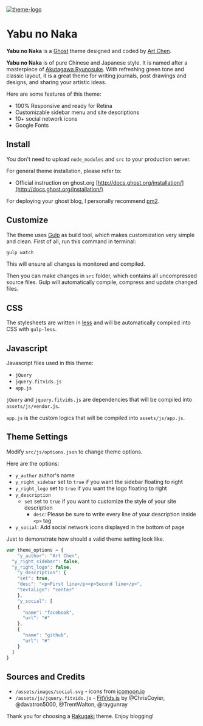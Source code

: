 [![theme-logo](https://s3.amazonaws.com/rakugaki.me/images/theme-logo.png)](https://rakugaki.me)

# Yabu no Naka

**Yabu no Naka** is a [Ghost](http://ghost.org) theme designed and coded by [Art Chen](https://about.me/hermitage).

**Yabu no Naka** is of pure Chinese and Japanese style. It is named after a masterpiece of [Akutagawa Ryunosuke](http://en.wikipedia.org/wiki/Ry%C5%ABnosuke_Akutagawa). With refreshing green tone and classic layout, it is a great theme for writing journals, post drawings and designs, and sharing your artistic ideas.

Here are some features of this theme:

* 100% Responsive and ready for Retina
* Customizable sidebar menu and site descriptions
* 10+ social network icons
* Google Fonts

## Install

You don't need to upload `node_modules` and `src` to your production server.

For general theme installation, please refer to:

* Official instruction on ghost.org [http://docs.ghost.org/installation/](http://docs.ghost.org/installation/)

For deploying your ghost blog, I personally recommend [pm2](http://pm2.keymetrics.io/).

## Customize

The theme uses [Gulp](http://gulpjs.com/) as build tool, which makes customization very simple and clean. First of all, run this command in terminal:

```bash
gulp watch
```

This will ensure all changes is monitored and compiled.

Then you can make changes in `src` folder, which contains all uncompressed source files. Gulp will automatically compile, compress and update changed files.

## CSS

The stylesheets are written in [less](http://lesscss.org/) and will be automatically compiled into CSS with `gulp-less`.

## Javascript

Javascript files used in this theme:

* `jQuery`
* `jquery.fitvids.js`
* `app.js`

`jQuery` and `jquery.fitvids.js` are dependencies that will be compiled into `assets/js/vendor.js`.

`app.js` is the custom logics that will be compiled into `assets/js/app.js`.

## Theme Settings

Modify `src/js/options.json` to change theme options.

Here are the options:

* `y_author` author's name
* `y_right_sidebar` set to `true` if you want the sidebar floating to right
* `y_right_logo` set to `true` if you want the logo floating to right
* `y_description`
  * `set` set to `true` if you want to customize the style of your site description
	* `desc`: Please be sure to write every line of your description inside `<p>` tag
* `y_social`: Add social network icons displayed in the bottom of page

Just to demonstrate how should a valid theme setting look like.

```javascript
var theme_options = {
	"y_author": "Art Chen",
  "y_right_sidebar": false,
  "y_right_logo": false,
	"y_description": {
    "set": true,
    "desc": "<p>First line</p><p>Second line</p>",
    "textalign": "center"
	},
	"y_social": [
    {
      "name": "facebook",
      "url": "#"
    },
    {
      "name": "github",
      "url": "#"
    }
  ]
}
```

## Sources and Credits

* `/assets/images/social.svg` - icons from [icomoon.io](http://icomoon.io/)
* `/assets/js/jquery.fitvids.js` - [FitVids.js](https://github.com/davatron5000/FitVids.js) by @ChrisCoyier, @davatron5000, @TrentWalton, @raygunray

Thank you for choosing a [Rakugaki](http://rakugaki.me) theme. Enjoy blogging!
